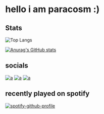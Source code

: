 # hello i am paracosm :)

## Stats

![Top Langs](https://github-readme-stats.vercel.app/api/top-langs/?username=codecosm&show_icons=true&theme=nightowl&layout=compact)

[![Anurag's GitHub stats](https://github-readme-stats.vercel.app/api?username=codecosm&show_icons=true&theme=nightowl)](https://github.com/anuraghazra/github-readme-stats)

## socials
[![a](https://i.postimg.cc/MK2Jt3zV/discord.png)](https://discord.gg/PPaVWFm5wU)
[![a](https://i.postimg.cc/43rWZML1/mail.png)](mailto:paracosmgd@gmai.com)
[![a](https://i.postimg.cc/t4qfmLwZ/twitter.png)](https://twitter.com/xparacosm)

## recently played on spotify
[![spotify-github-profile](https://spotify-github-profile.vercel.app/api/view?uid=fad0a3o7ou9oq2yegipb7umf1&cover_image=true&theme=novatorem&bar_color=53b14f&bar_color_cover=false)](https://spotify-github-profile.vercel.app/api/view?uid=fad0a3o7ou9oq2yegipb7umf1&redirect=true)
